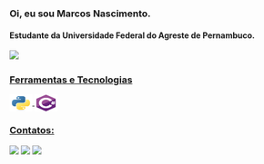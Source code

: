 ### Oi, eu sou Marcos Nascimento.
#### Estudante da Universidade Federal do Agreste de Pernambuco.

<div>
  <a href="https://github.com/MarcosNascimento46">
  <img height="180em" src="https://github-readme-stats.vercel.app/api?username=MarcosNascimento46&show_icons=true&theme=midnight-purple&include_all_commits=true&count_private=true"/>

### Ferramentas e Tecnologias
  <img align="center" alt="Marcos-Py" height="30" width="40" src="https://raw.githubusercontent.com/devicons/devicon/master/icons/python/python-original.svg">
  <img align="center" alt="Marcos-C#" height="30" width="40" src="https://raw.githubusercontent.com/devicons/devicon/master/icons/csharp/csharp-original.svg">
  
  ### Contatos:

<div>
  <a href = "mailto:contato@mvenicio141@gmail.com"><img src="https://img.shields.io/badge/Gmail-D14836?style=for-the-badge&logo=gmail&logoColor=white" target="_blank"></a>
  <a href="https://https://www.linkedin.com/in/marcos-nascimento-4b50a9231" target="_blank"><img src="https://img.shields.io/badge/-LinkedIn-%230077B5?style=for-the-badge&logo=linkedin&logoColor=white" target="_blank"></a>  
  <a href="https://www.instagram.com/mvenicio46/" target="_blank"><img src="https://img.shields.io/badge/-Instagram-%23E4405F?style=for-the-badge&logo=instagram&logoColor=white" target="_blank"></a>
